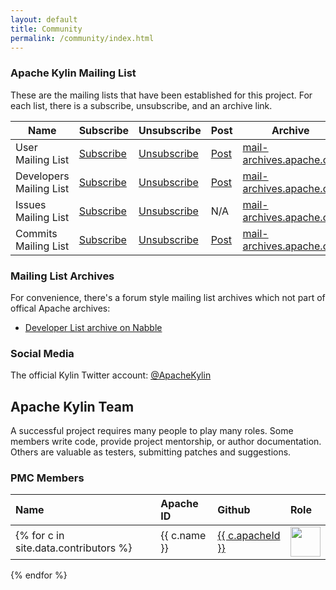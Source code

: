 ```yaml
---
layout: default
title: Community
permalink: /community/index.html
---
```


### Apache Kylin Mailing List

These are the mailing lists that have been established for this project. For each list, there is a subscribe, unsubscribe, and an archive link.

| Name  | Subscribe | Unsubscribe | Post | Archive |
|------ |-----------|-------------|------|---------|
| User Mailing List | [Subscribe](mailto:user-subscribe@kylin.incubator.apache.org) | [Unsubscribe](mailto:user-unsubscribe@kylin.incubator.apache.org) | [Post](mailto:user@kylin.incubator.apache.org) | [mail-archives.apache.org](http://mail-archives.apache.org/mod_mbox/kylin-user/) |
| Developers Mailing List | [Subscribe](mailto:dev-subscribe@kylin.incubator.apache.org) | [Unsubscribe](mailto:dev-unsubscribe@kylin.incubator.apache.org) | [Post](mailto:dev@kylin.incubator.apache.org) | [mail-archives.apache.org](http://mail-archives.apache.org/mod_mbox/kylin-dev/) |
| Issues Mailing List | [Subscribe](mailto:issues-subscribe@kylin.incubator.apache.org) | [Unsubscribe](mailto:issues-unsubscribe@kylin.incubator.apache.org) | N/A | [mail-archives.apache.org](http://mail-archives.apache.org/mod_mbox/kylin-issues/) |
| Commits Mailing List | [Subscribe](mailto:commits-subscribe@kylin.incubator.apache.org) | [Unsubscribe](mailto:commits-unsubscribe@kylin.incubator.apache.org) | [Post](mailto:commits@kylin.incubator.apache.org) | [mail-archives.apache.org](http://mail-archives.apache.org/mod_mbox/kylin-commits/) |

### Mailing List Archives
For convenience, there's a forum style mailing list archives which not part of offical Apache archives:

* [Developer List archive on Nabble](http://apache-kylin-incubating.74782.x6.nabble.com)

### Social Media 
The official Kylin Twitter account: [@ApacheKylin](https://twitter.com/ApacheKylin)

## Apache Kylin Team
A successful project requires many people to play many roles. Some members write code, provide project mentorship, or author documentation. Others are valuable as testers, submitting patches and suggestions.

### PMC Members

| Name  | Apache ID    | Github    |  Role |
|:----- |:-------------|:----------|:------|
{% for c in site.data.contributors %}  | {{ c.name }} | <a href="http://people.apache.org/committer-index#{{ c.apacheId }}">{{ c.apacheId }}</a> | <a href="http://github.com/{{ c.githubId }}"><img width="48" src="{% unless c.avatar %}http://github.com/{{ c.githubId }}.png{% else %}{{ c.avatar }}{% endunless %}"></a> |  {{ c.role }} |
{% endfor %}





